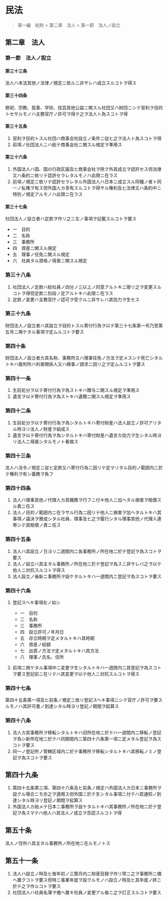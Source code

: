 # 民法

> 第一編　総則 > 第二章　法人 > 第一節　法人ノ設立

## 第二章　法人

### 第一節　法人ノ設立

#### 第三十三条

法人ハ本法其他ノ法律ノ規定ニ依ルニ非サレハ成立スルコトヲ得ス

#### 第三十四条

祭祀、宗教、慈善、学術、技芸其他公益ニ関スル社団又ハ財団ニシテ営利ヲ目的トセサルモノハ主務官庁ノ許可ヲ得テ之ヲ法人ト為スコトヲ得

#### 第三十五条

1. 営利ヲ目的トスル社団ハ商事会社設立ノ条件ニ従ヒ之ヲ法人ト為スコトヲ得
2. 前項ノ社団法人ニハ総テ商事会社ニ関スル規定ヲ準用ス

#### 第三十六条

1. 外国法人ハ国、国の行政区画及ヒ商事会社ヲ除ク外其成立ヲ認許セス但法律又ハ条約ニ依リテ認許セラレタルモノハ此限ニ在ラス
2. 前項ノ規定ニ依リテ認許セラレタル外国法人ハ日本ニ成立スル同種ノ者ト同一ノ私権ヲ有ス但外国人カ享有スルコトヲ得サル権利及ヒ法律又ハ条約中ニ特別ノ規定アルモノハ此限ニ在ラス

#### 第三十七条

社団法人ノ設立者ハ定款ヲ作リ之ニ左ノ事項ヲ記載スルコトヲ要ス

- 一　目的
- 二　名称
- 三　事務所
- 四　資産ニ関スル規定
- 五　理事ノ任免ニ関スル規定
- 六　社員タル資格ノ得喪ニ関スル規定

### 第三十八条

1. 社団法人ノ定款ハ総社員ノ四分ノ三以上ノ同意アルトキニ限リ之ヲ変更スルコトヲ得但定款ニ別段ノ定アルトキハ此限ニ在ラス
2. 定款ノ変更ハ主務官庁ノ認可ヲ受クルニ非サレハ其効力ヲ生セス

### 第三十九条

財団法人ノ設立者ハ其設立ヲ目的トスル寄付行為ヲ以テ第三十七条第一号乃至第五号ニ掲ケタル事項ヲ定ムルコトヲ要ス

### 第四十条

財団法人ノ設立者カ其名称、事務所又ハ理事任免ノ方法ヲ定メスシテ死亡シタルトキハ裁判所ハ利害関係人又ハ検事ノ請求ニ因リ之ヲ定ムルコトヲ要ス

### 第四十一条

1. 生前処分ヲ以テ寄付行為ヲ為ストキハ贈与ニ関スル規定ヲ準用ス
2. 遺言ヲ以テ寄付行為ヲ為ストキハ遺贈ニ関スル規定ヲ準用ス

### 第四十二条

1. 生前処分ヲ以テ寄付行為ヲ為シタルトキハ寄付財産ハ法人設立ノ許可アリタル時ヨリ法人ノ財産ヲ組成ス
2. 遺言ヲ以テ寄付行為ヲ為シタルトキハ寄付財産ハ遺言カ効力ヲ生シタル時ヨリ法人ニ帰属シタルモノト看做ス

### 第四十三条

法人ハ法令ノ規定ニ従ヒ定款又ハ寄付行為ニ因リテ定マリタル目的ノ範囲内ニ於テ権利ヲ有シ義務ヲ負フ

### 第四十四条

1. 法人ハ理事其他ノ代理人カ其職務ヲ行フニ付キ他人ニ加ヘタル損害ヲ賠償スル責ニ任ス
2. 法人ノ目的ノ範囲内ニ在ラサル行為ニ因リテ他人ニ損害ヲ加ヘタルトキハ其事項ノ議決ヲ賛成シタル社員、理事及ヒ之ヲ履行シタル理事其他ノ代理人連帯シテ其賠償ノ責ニ任ス

### 第四十五条

1. 法人ハ其設立ノ日ヨリ二週間内ニ各事務所ノ所在地ニ於テ登記ヲ為スコトヲ要ス
2. 法人ノ設立ハ其主タル事務所ノ所在地ニ於テ登記ヲ為スニ非サレバ之ヲ以テ他人ニ対抗スルコトヲ得ス
3. 法人設立ノ後新ニ事務所ヲ設ケタルトキハ一週間内ニ登記ヲ為スコトヲ要ス

### 第四十六条

1. 登記スヘキ事項左ノ如シ

    - 一　目的
    - 二　名称
    - 三　事務所
    - 四　設立許可ノ年月日
    - 五　存立時期ヲ定メタルトキハ其時期
    - 六　資産ノ総額
    - 七　出資ノ方法ヲ定メタルトキハ其方法
    - 八　理事ノ氏名、住所

2. 前項ニ掲ケタル事項中ニ変更ヲ生シタルトキハ一週間内ニ其登記ヲ為スコトヲ要ス登記前ニ在リテハ其変更ヲ以テ他人ニ対抗スルコトヲ得ス

### 第四十七条

第四十五条第一項及ヒ前条ノ規定ニ依リ登記スヘキ事項ニシテ官庁ノ許可ヲ要スルモノハ其許可書ノ到達シタル時ヨリ登記ノ期間ヲ起算ス

### 第四十八条

1. 法人カ其事務所ヲ移転シタルトキハ旧所在地ニ於テハ一週間内ニ移転ノ登記ヲ為シ新所在地ニ於テハ同期間内ニ第四十六条第一項ニ定メタル登記ヲ為スコトヲ要ス
2. 同一ノ登記所ノ管轄区域内ニ於テ事務所ヲ移転シタルトキハ其移転ノミノ登記ヲ為スコトヲ要ス

## 第四十九条

1. 第四十五条第三項、第四十六条及ヒ前条ノ規定ハ外国法人カ日本ニ事務所ヲ設クル場合ニモ亦之ヲ適用ス但外国ニ於テ生シタル事項ニ付テハ其通知ノ到達シタル時ヨリ登記ノ期間ヲ起算ス
2. 外国法人カ始メテ日本ニ事務所ヲ設ケタルトキハ其事務所ノ所在地ニ於テ登記ヲ為スマテハ他人ハ其法人ノ成立ヲ否認スルコトヲ得

## 第五十条

法人ノ住所ハ其主タル事務所ノ所在地ニ在ルモノトス

## 第五十一条

1. 法人ハ設立ノ時及ヒ毎年初ノ三箇月内ニ財産目録ヲ作リ常ニ之ヲ事務所ニ備ヘ置クコトヲ要ス但特ニ事業年度ヲ設クルモノハ設立ノ時及ヒ其年度ノ終ニ於テ之ヲ作ルコトヲ要ス
2. 社団法人ハ社員名簿ヲ備ヘ置キ社員ノ変更アル毎ニ之ヲ訂正スルコトヲ要ス
